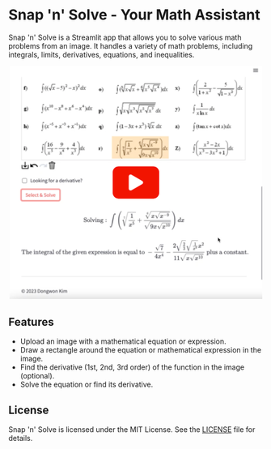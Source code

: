 # Snap 'n' Solve - Your Math Assistant

Snap 'n' Solve is a Streamlit app that allows you to solve various math problems from an image. It handles a variety of math problems, including integrals, limits, derivatives, equations, and inequalities.

<div align="center">
  <a href="https://www.youtube.com/watch?v=_rBe8L9qlDo">
    <img src="../assets/youtube.png" alt="View the demo on YouTube." width="500">
  </a>
</div>

## Features

- Upload an image with a mathematical equation or expression.
- Draw a rectangle around the equation or mathematical expression in the image.
- Find the derivative (1st, 2nd, 3rd order) of the function in the image (optional).
- Solve the equation or find its derivative.

## License

Snap 'n' Solve is licensed under the MIT License. See the [LICENSE](./LICENSE) file for details.
